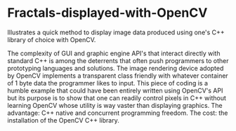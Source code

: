 # Fractals-displayed-with-OpenCV

Illustrates a quick method to display image data produced using one's C++ library of choice with OpenCV.   

The complexity of GUI and graphic engine API's that interact directly with standard C++ is among the deterrents that often push programmers to other prototyping languages and solutions. The image rendering device adopted by OpenCV implements a transparent class friendly with whatever container of 1 byte data the programmer likes to input. This piece of coding is a humble example that could have been entirely written using OpenCV's API but its purpose is to show that one can readily control pixels in C++ without learning OpenCV whose utility is way vaster than displaying graphics. The advantage: C++ native and concurrent programming freedom. The cost: the installation of the OpenCV C++ library.    
